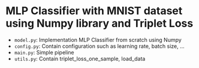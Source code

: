 # MLP Classifier with MNIST dataset using Numpy library and Triplet Loss
- `model.py`: Implementation MLP Classifier from scratch using Numpy
- `config.py`: Contain configuration such as learning rate, batch size, ...
- `main.py`: Simple pipeline
- `utils.py`: Contain triplet_loss_one_sample, load_data

# 